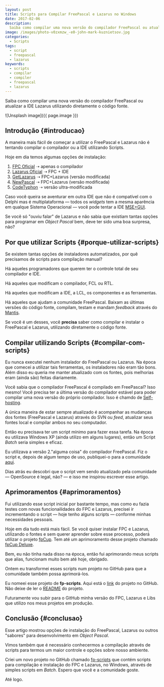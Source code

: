 ```yaml
---
layout: post
title: Scripts para Compilar FreePascal e Lazarus no Windows
date: 2017-02-06
description:
  Saiba como compilar uma nova versão do compilador FreePascal ou atualizar a IDE Lazarus utilizando diretamente o código fonte.
image: /images/photo-v0zxmzw_-e0-john-mark-kuznietsov.jpg
categories: 
  - Scripts
tags:
  - script
  - freepascal
  - lazarus
keywords:
  - scripts
  - compilar
  - compiler
  - freepascal
  - lazarus
---
```


Saiba como compilar uma nova versão do compilador FreePascal ou atualizar a IDE Lazarus utilizando diretamente o código fonte.

<!--more-->

![Unsplash image]({{ page.image }})  

## Introdução {#introducao}

A maneira mais fácil de começar a utilizar o FreePascal e Lazarus não é tentando compilar o compilador ou a IDE utilizando Scripts.

Hoje em dia temos algumas opções de instalação:

  1. [FPC Oficial](http://freepascal.org/download.var) ➝ apenas o compilador
  2. [Lazarus Oficial](http://www.lazarus-ide.org/) ➝ FPC + IDE
  3. [GetLazarus](https://www.getlazarus.org/setup/?download) ➝ FPC+Lazarus (versão modificada)
  4. [NewPascal](http://newpascal.org/download.html) ➝ FPC+Lazarus (versão modificada)
  5. [CodeTyphon](http://www.pilotlogic.com/) ➝ versão ultra-modificada
  
Caso você queira se aventurar em outra IDE que não é compatível com o Delphi mas é multiplataforma — todos os *widgets* tem a mesma aparência em qualque Sistema Operacional — você pode tentar a IDE [MSE+GUI](http://www.msegui.com/).

Se você só "ouviu falar" de Lazarus e não sabia que existiam tantas opções para programar em *Object Pascal* bem, deve ter sido uma boa surpresa, não?

## Por que utilizar Scripts {#porque-utilizar-scripts}

Se existem tantas opções de instaladores automatizados, por quê precisamos de scripts para compilação manual?

Há aqueles programadores que querem ter o controle total de seu compilador e IDE.

Há aqueles que modificam o compilador, FCL ou RTL.

Há aqueles que modificam a IDE, a LCL, os componentes e as ferramentas.

Há aqueles que ajudam a comunidade FreePascal. Baixam as últimas versões do código fonte, compilam, testam e mandam *feedback* através do [Mantis](http://bugs.freepascal.org/main_page.php).

Se você é um desses, você **precisa** saber como compilar e instalar o FreePascal e Lazarus, utilizando diretamente o código fonte.

## Compilar utilizando Scripts {#compilar-com-scripts}

Eu nunca executei nenhum instalador do FreePascal ou Lazarus. Na época que comecei a utilizar tais ferramentas, os instaladores não eram tão bons. Além disso eu queria me manter atualizado com os fontes, pois melhorias eram (ainda são) feitas diariamente.

Você sabia que o compilador FreePascal é compilado em FreePascal? Isso mesmo! Você precisa ter a última versão do compilador estável para poder compilar uma nova versão do próprio compilador. Isso é chamdo de [Self-hosting](https://en.wikipedia.org/wiki/Self-hosting).

A única maneira de estar sempre atualizado é acompanhar as mudanças dos fontes (FreePascal e Lazarus) através do SVN ou *feed*, atualizar seus fontes local e compilar ambos no seu computador.

Então eu precisava ter um script mínimo para fazer essa tarefa. Na época eu utilizava Windows XP (ainda utilizo em alguns lugares), então um Script *Batch* seria simples e eficaz.

Eu utilizava a versão 2."alguma coisa" do compilador FreePascal. Fiz o script e, depois de algum tempo de uso, publiquei-o para a comunidade [aqui](http://wiki.freepascal.org/Installing_Lazarus#Compiling.2Finstalling_FPC_and_Lazarus_from_Sources_of_SVN_.28Win32.29).

Dias atrás eu descobri que o script vem sendo atualizado pela comunidade — OpenSource é legal, não? — e isso me inspirou escrever esse artigo.

## Aprimoramentos {#aprimoramentos}

Fui utilizando esse script inicial por bastante tempo, mas como eu fazia testes com novas funcionailidades do FPC e Lazarus, precisei ir incrementando o script — hoje tenho alguns scripts — conforme minhas necessidades pessoais.

Hoje em dia tudo está mais fácil. Se você quiser instalar FPC e Lazarus, utilizando o fontes e sem querer aprender sobre esse processo, poderá utilizar o projeto [fpCup](http://wiki.lazarus.freepascal.org/fpcup). Tem até um aprimoramento desse projeto chamado [fpCup Deluxe](https://github.com/newpascal/fpcupdeluxe). 

Bem, eu não tinha nada disso na época, então fui aprimorando meus scripts que alias, funcionam muito bem até hoje, obrigado.

Ontem eu transformei esses scripts num projeto no GitHub para que a comunidade também possa aprimorá-los.

Eu nomeei esse projeto de **fp-scripts**. 
Aqui está o [link](https://github.com/mdbs99/fp-scripts) do projeto no GitHub. Não deixe de ler o [README](https://github.com/mdbs99/fp-scripts/blob/master/README.md) do projeto.

Futuramente vou subir para o GitHub minha versão do FPC, Lazarus e Libs que utilizo nos meus projetos em produção.

## Conclusão {#conclusao}

Esse artigo mostrou opções de instalação do FreePascal, Lazarus ou outros "sabores" para desenvolvimento em *Object Pascal*.

Vimos também que é necessário conhecermos a compilação através de scripts para termos um maior controle e opções sobre nosso ambiente.

Criei um novo projeto no GitHub chamado [fp-scripts](https://github.com/mdbs99/fp-scripts) que contém scripts para compilação e instalação do FPC e Lazarus, no Windows, através de simples scripts em *Batch*. Espero que você e a comunidade goste.

Até logo.